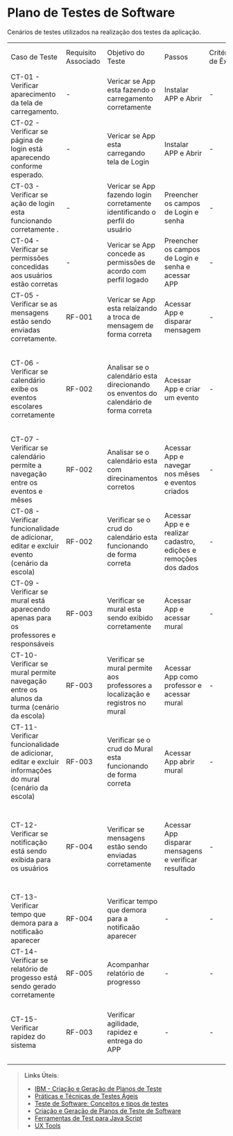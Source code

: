 # Plano de Testes de Software

Cenários de testes utilizados na realização dos testes da aplicação.

| | | | | | | | |
|-|-|-|-|-|-|-|-|
|Caso de Teste|Requisito Associado|Objetivo do Teste|Passos|Critérios de Êxito|Resultado Obtido|Cenários de testes|Imagem de Registro
|CT-01 - Verificar aparecimento da tela de carregamento.| - | Vericar se App esta fazendo o carregamento corretamente| Instalar APP e Abrir| - | - | Abrir APP | - |
|CT-02 - Verificar se página de login está aparecendo conforme esperado.| - | Vericar se App esta carregando tela de Login| Instalar APP e Abrir| - | - | Abrir APP | - |
|CT-03 - Verificar se ação de login esta funcionando corretamente .| - | Vericar se App fazendo login corretamente identificando o perfil do usuário| Preencher os campos de Login e senha| - | - | Acessar com perfis, ADM Escola, responsáveis e Professores | - |
|CT-04 - Verificar se permissões concedidas aos usuários estão corretas| - | Vericar se App concede as permissões de acordo com perfil logado| Preencher os campos de Login e senha e acessar APP| - | - | Acessar com perfis, ADM Escola, responsáveis e Professores  | - |
|CT-05 - Verificar se as mensagens estão sendo enviadas corretamente. | RF-001 | Vericar se App esta relaizando a troca de mensagem de forma correta| Acessar App e disparar mensagem| - | - | Disparar mensagens com os perfis ADM Escola, responsáveis e Professores | - |
|CT-06 - Verificar se calendário exibe os eventos escolares corretamente | RF-002 | Analisar se o calendário esta direcionando os enventos do calendário de forma correta| Acessar App e criar um evento| - | - | Os enventos serão disparados pelo Adm Escola ou Professores, acessar como Responsável e verificar o calendário | - |
|CT-07 - Verificar se calendário permite a navegação entre os eventos e mêses | RF-002 | Analisar se o calendário esta com direcinamentos corretos| Acessar App e navegar nos mêses e eventos criados| - | - | Acessar como Responsável e verificar a navegação | - |
|CT-08 - Verificar funcionalidade de adicionar, editar e excluir evento (cenário da escola) | RF-002 | Verificar se o crud do calendário esta funcionando de forma correta| Acessar App e e realizar cadastro, edições e remoções dos dados| - | - | Acessar como Adm ou professor e fazer os testes do crud | - |
|CT-09 - Verificar se mural está aparecendo apenas para os professores e responsáveis | RF-003 | Verificar se mural esta sendo exibido corretamente| Acessar App e acessar mural| - | - | Acessar como Professor e Responsável para testar as funcionalidades do mural | - |
|CT-10- Verificar se mural permite navegação entre os alunos da turma (cenário da escola) |  RF-003 | Verificar se mural permite aos professores a localização e registros no mural| Acessar App como professor e acessar mural| - | - | Acessar como professor e abrir mural | - |
|CT-11- Verificar funcionalidade de adicionar, editar e excluir informações do mural (cenário da escola) | RF-003 | Verificar se o crud do Mural esta funcionando de forma correta| Acessar App abrir mural| - | - | Professor poder realizar Adição, remoção e edição dos registros do mural | - |
|CT-12- Verificar se notificação está sendo exibida para os usuários | RF-004 | Verificar se mensagens estão sendo enviadas corretamente| Acessar App disparar mensagens e verificar resultado| - | - | Disparar mensagem para um usuário específico e verificar resultado, todos os perfis podem enviar mensagens | - |
|CT-13- Verificar tempo que demora para a notificaão aparecer | RF-004 | Verificar tempo que demora para a notificaão aparecer| - | - | - | Enviar notificação | - |
|CT-14- Verificar se relatório de progesso está sendo gerado corretamente | RF-005 |Acompanhar relatório de progresso| - | - | - | - | - |
|CT-15- Verificar rapidez do sistema  | RF-003 |Verificar agilidade, rapidez e entrega do APP| - | - | - | Analisar desempenho do App, navegação, troca de tela, tempo de resposta | - |
 
> **Links Úteis**:
> - [IBM - Criação e Geração de Planos de Teste](https://www.ibm.com/developerworks/br/local/rational/criacao_geracao_planos_testes_software/index.html)
> - [Práticas e Técnicas de Testes Ágeis](http://assiste.serpro.gov.br/serproagil/Apresenta/slides.pdf)
> -  [Teste de Software: Conceitos e tipos de testes](https://blog.onedaytesting.com.br/teste-de-software/)
> - [Criação e Geração de Planos de Teste de Software](https://www.ibm.com/developerworks/br/local/rational/criacao_geracao_planos_testes_software/index.html)
> - [Ferramentas de Test para Java Script](https://geekflare.com/javascript-unit-testing/)
> - [UX Tools](https://uxdesign.cc/ux-user-research-and-user-testing-tools-2d339d379dc7)
